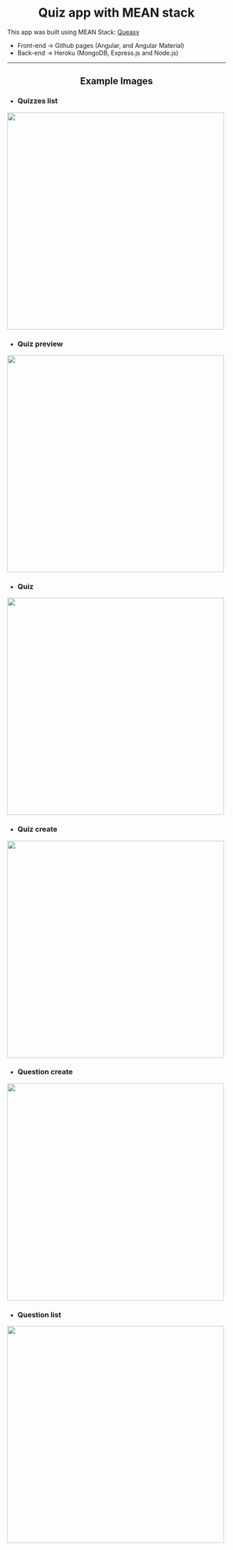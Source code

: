 <h1 align="center">Quiz app with MEAN stack</h1>

This app was built using MEAN Stack: [Queasy](https://berkaysenkoylu.github.io/queasy/)

- Front-end -> Github pages (Angular, and Angular Material)
- Back-end -> Heroku (MongoDB, Express.js and Node.js)

<hr>

<h2 align="center">Example Images</h2>

- <h3>Quizzes list</h3>
<img src="https://drive.google.com/uc?export=view&id=1eGtnjNbGBzjrDHOxprpSdbyY345WuEdk" style="width: 500px; max-width: 100%; height: auto"/>
<br>

- <h3>Quiz preview</h3>
<img src="https://drive.google.com/uc?export=view&id=1UEe_v0TjPbMdxtFkIlPGZN97WGjp6PWy" style="width: 500px; max-width: 100%; height: auto"/>
<br>

- <h3>Quiz</h3>
<img src="https://drive.google.com/uc?export=view&id=1LLQpNQnaJk6sWJ0BlKBD3mzT9quiRu_N" style="width: 500px; max-width: 100%; height: auto"/>
<br>

- <h3>Quiz create</h3>
<img src="https://drive.google.com/uc?export=view&id=1DOU842vG5_xjwY4U8FX9KrdO8vgVKnFj" style="width: 500px; max-width: 100%; height: auto"/>
<br>

- <h3>Question create</h3>
<img src="https://drive.google.com/uc?export=view&id=1x6FqefZx3qZw5GMeuVZL8TYxPT3i4NKr" style="width: 500px; max-width: 100%; height: auto"/>
<br>

- <h3>Question list</h3>
<img src="https://drive.google.com/uc?export=view&id=1ViabYQ5pwo9sOzHrzo2hhKfNlPEZeeov" style="width: 500px; max-width: 100%; height: auto"/>
